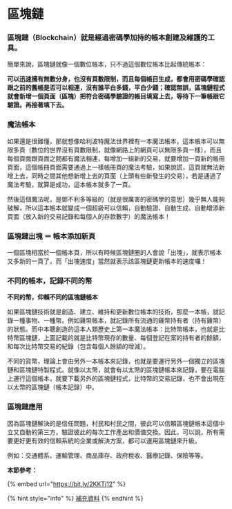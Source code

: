 # 區塊鏈

### 區塊鏈（Blockchain）就是經過密碼學加持的帳本創建及維護的工具。

簡單來說，區塊鏈就像一個數位帳本，只不過這個數位帳本比起傳統帳本：

**可以迅速擁有無數分身，也沒有頁數限制，而且每個帳目生成，都會用密碼學確認跟之前的舊帳是否可以相連，沒有誰平白多錢，平白少錢；確認無誤，區塊鏈程式就會新增一個頁面（區塊）把符合密碼學驗證的帳目填寫上去，等待下一筆帳跟它驗證。再接著填下去。**

### 魔法帳本

如果還是很難懂，那就想像哈利波特魔法世界裡有一本魔法帳本，這本帳本可以無限多頁（數位的世界沒有頁數限制，就像網路上的網頁可以無限多頁一樣），而且每個頁面跟頁面之間都有魔法相連，每增加一組新的交易，就要增加一頁新的帳冊頁面，這個帳冊頁面需要通過上一樣帳冊頁的魔法考驗，如果說謊，這頁就無法新增上去，同時之間其他想新增上去的頁面（上頭有些新發生的交易），若是通過了魔法考驗，就算是成功，這本帳本就多了一頁。

然後這個魔法呢，是鄧不利多等級的（就是很厲害的密碼學的意思）幾乎無人能夠破解，所以這本帳本就變成一個超級可以信賴，自動驗證、自動生成、自動增添新頁面（放入新的交易記錄和每個人的存款數字）的魔法帳本！

### 區塊鏈出塊 ＝ 帳本添加新頁

一個區塊相當於一個帳本頁，所以有時候區塊鏈圈的人會說「出塊」，就表示帳本又多新的一頁了，而「出塊速度」當然就表示該區塊鏈更新帳本的速度囉！

### 不同的帳本，記錄不同的幣

**不同的幣，仰賴不同的區塊鏈帳本**

如果區塊鏈技術就是創造、建立、維持和更新數位帳本的技術，那麼一本帳，就記錄一種事物、一種幣。例如雞幣帳本，就記錄所有流通的雞幣持有者（持有雞幣）的狀態。而中本聰創造的這本人類歷史上第一本魔法帳本：比特幣帳本，也就是比特幣區塊鏈，上面記載的就是比特幣現存的數量、每個登記在案的持有者的餘額，和每次比特幣交易的紀錄（包含每個人餘額的增減）。

不同的貨幣，理論上會由另外一本帳本來記錄，也就是要運行另外一個獨立的區塊鏈和區塊鏈特製程式。就像以太幣，就會有以太幣的區塊鏈帳本來記錄，要在電腦上運行這個帳本，就要下載另外的區塊鏈程式，比特幣的交易記錄，也不會出現在以太幣的區塊鏈（帳本記錄）中。

### 區塊鏈應用

因為區塊鏈解決的是信任問題，村民和村民之間，彼此可以信賴區塊鏈帳本這個中立又自動的第三方，驗證彼此的每次工作產出和價值交換。因此，可以說，所有需要更好更有效的信賴系統的企業或解決方案，都可以運用區塊鏈來升級。

例如：交通體系、運輸管理、商品庫存、政府稅收、醫療記錄、保險等等。

**本節參考：**

{% embed url="https://bit.ly/2KKTj12" %}

{% hint style="info" %}
[補充資料](diao-de-pian-duan.md#undefined)
{% endhint %}



